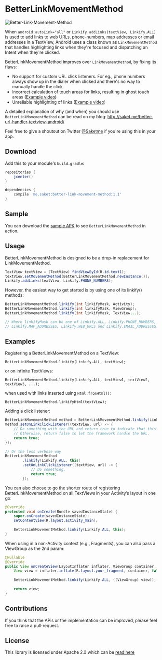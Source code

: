 # BetterLinkMovementMethod

![Better-Link-Movement-Method](https://github.com/Saketme/Better-Link-Movement-Method/blob/master/EXAMPLE.gif)

When `android:autoLink="all"` or `Linkify.addLinks(textView, Linkify.ALL)` is used to add links to web URLs, phone-numbers, map addresses or email addresses in a TextView, Android uses a class known as `LinkMovementMethod` that handles highlighting links when they're focused and dispatching an Intent when they're clicked.

BetterLinkMovementMethod improves over `LinkMovementMethod`, by fixing its flaws:

* No support for custom URL click listeners. For eg., phone numbers always show up in the dialer when clicked and there's no way to manually handle the click.
* Incorrect calculation of touch areas for links, resulting in ghost touch areas ([Example video](http://saket.me/wp-content/uploads/2016/09/Incorrect-touch-areas.mp4))
* Unreliable highlighting of links ([Example video](http://saket.me/wp-content/uploads/2016/09/Unreliable-highlighting.mp4))

A detailed explanation of why (and when) you should use `BetterLinkMovementMethod` can be read on my blog: http://saket.me/better-url-handler-textview-android/

Feel free to give a shoutout on Twitter [@Saketme](https://twitter.com/saketme) if you're using this in your app.

## Download

Add this to your module's `build.gradle`:

```gradle
repositories {
    jcenter()
}

dependencies {
    compile 'me.saket:better-link-movement-method:1.1'
}
```

## Sample

You can download the [sample APK](https://github.com/Saketme/Better-Link-Movement-Method/releases/download/v1.1/BetterLinkMovementMethod-sample.apk) to see `BetterLinkMovementMethod` in action.

## Usage

BetterLinkMovementMethod is designed to be a drop-in replacement for LinkMovementMethod.

```java
TextView textView = (TextView) findViewById(R.id.text1);
textView.setMovementMethod(BetterLinkMovementMethod.newInstance());
Linkify.addLinks(textView, Linkify.PHONE_NUMBERS);
```

However, the easiest way to get started is by using one of its linkify() methods:

```java
BetterLinkMovementMethod.linkify(int linkifyMask, Activity);
BetterLinkMovementMethod.linkify(int linkifyMask, ViewGroup);
BetterLinkMovementMethod.linkify(int linkifyMask, TextView...);

// Where linkifyMask can be one of Linkify.ALL, Linkify.PHONE_NUMBERS, 
// Linkify.MAP_ADDRESSES, Linkify.WEB_URLS and Linkify.EMAIL_ADDRESSES.
```

## Examples

Registering a BetterLinkMovementMethod on a TextView:

`BetterLinkMovementMethod.linkify(Linkify.ALL, textView);`

or on infinite TextViews:

`BetterLinkMovementMethod.linkify(Linkify.ALL, textView1, textView2, textView3, ...);`

when used with links inserted using `Html.fromHtml()`:

`BetterLinkMovementMethod.linkifyHtml(textView);`

Adding a click listener:

```java
BetterLinkMovementMethod method = BetterLinkMovementMethod.linkify(Linkify.ALL, this);
method.setOnLinkClickListener((textView, url) -> {
    // Do something with the URL and return true to indicate that this URL was handled.
    // Otherwise, return false to let the framework handle the URL.
    return true;
});
 
// Or the less verbose way
BetterLinkMovementMethod
        .linkify(Linkify.ALL, this)
        .setOnLinkClickListener((textView, url) -> {
            // Do something.
            return true;
        });
```

You can also choose to go the shorter route of registering BetterLinkMovementMethod on all TextViews in your Activity’s layout in one go:

```java
@Override
protected void onCreate(Bundle savedInstanceState) {
    super.onCreate(savedInstanceState);
    setContentView(R.layout.activity_main);
 
    BetterLinkMovementMethod.linkify(Linkify.ALL, this);
}
```

When using in a non-Activity context (e.g., Fragments), you can also pass a ViewGroup as the 2nd param:

```java
@Nullable
@Override
public View onCreateView(LayoutInflater inflater, ViewGroup container, Bundle savedInstanceState) {
    View view = inflater.inflate(R.layout.your_fragment, container, false);
 
    BetterLinkMovementMethod.linkify(Linkify.ALL, ((ViewGroup) view));
 
    return view;
}
```

## Contributions

If you think that the APIs or the implementation can be improved, please feel free to raise a pull-request. 

## License

This library is licensed under Apache 2.0 which can be [read here](https://github.com/Saketme/Better-Link-Movement-Method/blob/master/LICENSE.md)
